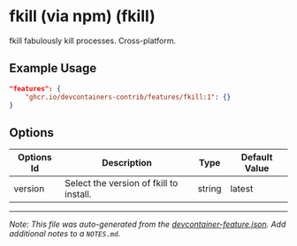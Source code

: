 
# fkill (via npm) (fkill)

fkill fabulously kill processes. Cross-platform.

## Example Usage

```json
"features": {
    "ghcr.io/devcontainers-contrib/features/fkill:1": {}
}
```

## Options

| Options Id | Description | Type | Default Value |
|-----|-----|-----|-----|
| version | Select the version of fkill to install. | string | latest |



---

_Note: This file was auto-generated from the [devcontainer-feature.json](https://github.com/devcontainers-contrib/features/blob/main/src/fkill/devcontainer-feature.json).  Add additional notes to a `NOTES.md`._
